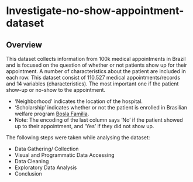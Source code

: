# Investigate-no-show-appointment-dataset
## Overview
This dataset collects information from 100k medical appointments in Brazil and is focused on the question of whether or not patients show up for their appointment. A number of characteristics about the patient are included in each row. This dataset consist of  110.527 medical appointments/records and 14 variables (characteristics). The most important one if the patient show-up or no-show to the appointment. 
- ‘Neighborhood’ indicates the location of the hospital.
- ‘Scholarship’ indicates whether or not the patient is enrolled in Brasilian welfare program  [Bosla Familia](https://en.wikipedia.org/wiki/Bolsa_Fam%C3%ADlia).
- Note:  The encoding of the last column says ‘No’ if the patient showed up to their appointment, and ‘Yes’ if they did not show up.

The following steps were taken while analysing the dataset:
- Data Gathering/ Collection
- Visual and Programmatic Data Accessing
- Data Cleaning
- Exploratory Data Analysis
- Conclusion
